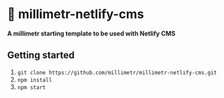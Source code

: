# 🔌 millimetr-netlify-cms

**A millimetr starting template to be used with Netlify CMS**

## Getting started

1. `git clone https://github.com/millimetr/millimetr-netlify-cms.git`
2. `npm install`
3. `npm start`

